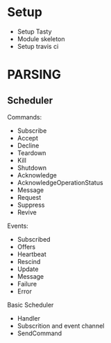 
Setup
========
* Setup Tasty
* Module skeleton
* Setup travis ci

PARSING
=========

Scheduler 
------------

Commands: 

* Subscribe
* Accept
* Decline
* Teardown
* Kill
* Shutdown
* Acknowledge
* AcknowledgeOperationStatus
* Message
* Request
* Suppress
* Revive


Events:
* Subscribed
* Offers
* Heartbeat 
* Rescind
* Update
* Message
* Failure
* Error


Basic Scheduler

* Handler 
* Subscrition and event  channel
* SendCommand
